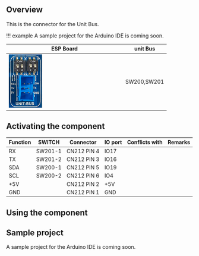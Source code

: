 ## Overview

This is the connector for the Unit Bus.

!!! example
    A sample project for the Arduino IDE is coming soon.


ESP Board | unit Bus
--- | ---
<img src="/images/esp32/block_unit_bus.png"  width="30%"> | SW200,SW201

## Activating the component

Function|SWITCH|Connector|IO port|Conflicts with|Remarks|
|-----|-----|-----|-----|-----|-----|
|RX|SW201-1|CN212 PIN 4|IO17|
|TX|SW201-2|CN212 PIN 3|IO16|
|SDA|SW200-1|CN212 PIN 5|IO19|
|SCL|SW200-2|CN212 PIN 6|IO4|
|+5V||CN212 PIN 2|+5V|
|GND||CN212 PIN 1|GND|


## Using the component


## Sample project

A sample project for the Arduino IDE is coming soon.
